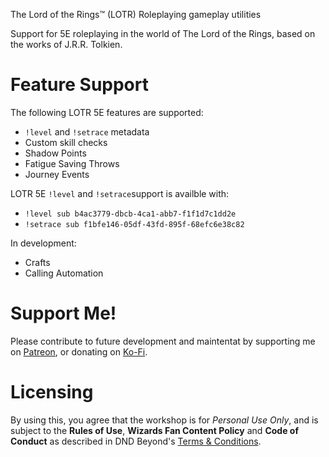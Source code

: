 The Lord of the Rings™ (LOTR) Roleplaying gameplay utilities

Support for 5E roleplaying in the world of The Lord of the Rings, based on the works of J.R.R. Tolkien.

# Feature Support
The following LOTR 5E features are supported:
- `!level` and `!setrace` metadata 
- Custom skill checks
- Shadow Points
- Fatigue Saving Throws
- Journey Events

LOTR 5E `!level` and `!setrace`support is availble with:
- `!level sub b4ac3779-dbcb-4ca1-abb7-f1f1d7c1dd2e`
- `!setrace sub f1bfe146-05df-43fd-895f-68efc6e38c82`

In development:
- Crafts
- Calling Automation

# Support Me!

Please contribute to future development and maintentat by supporting me on [Patreon](https://www.patreon.com/fatestapestry), or donating on [Ko-Fi](https://ko-fi.com/noralf).

# Licensing

By using this, you agree that the workshop is for *Personal Use Only*, and is subject to the **Rules of Use**, **Wizards Fan Content Policy** and **Code of Conduct** as described in DND Beyond's [Terms & Conditions](https://www.dndbeyond.com/terms-conditions).

